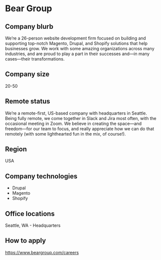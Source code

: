 # Bear Group

## Company blurb

We’re a 26-person website development firm focused on building and supporting 
top-notch Magento, Drupal, and Shopify solutions that help businesses grow. We 
work with some amazing organizations across many industries, and are proud to 
play a part in their successes and—in many cases—their transformations.

## Company size

20-50

## Remote status

We’re a remote-first, US-based company with headquarters in Seattle. Being 
fully remote, we come together in Slack and Jira most often, with the occasional 
meeting in Zoom. We believe in creating the space—and freedom—for our team to 
focus, and really appreciate how we can do that remotely (with some lighthearted 
fun in the mix, of course!).


## Region

USA

## Company technologies

- Drupal
- Magento
- Shopify

## Office locations

Seattle, WA - Headquarters

## How to apply

https://www.beargroup.com/careers
